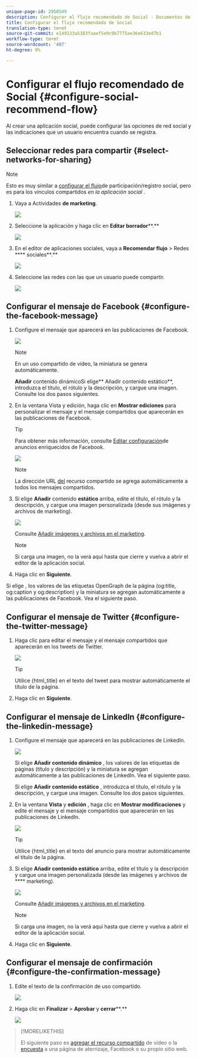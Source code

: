 ```yaml
---
unique-page-id: 2950549
description: Configurar el flujo recomendado de Social - Documentos de marketing - Documentación del producto
title: Configurar el flujo recomendado de Social
translation-type: tm+mt
source-git-commit: e149133a5383faaef5e9c9b7775ae36e633ed7b1
workflow-type: tm+mt
source-wordcount: '487'
ht-degree: 0%

---
```



# Configurar el flujo recomendado de Social {#configure-social-recommend-flow}

Al crear una aplicación social, puede configurar las opciones de red social y las indicaciones que un usuario encuentra cuando se registra.

## Seleccionar redes para compartir {#select-networks-for-sharing}

>[!NOTE]
>
>Esto es muy similar a [configurar el flujo](configure-social-sign-up-share-flow.md)de participación/registro social, pero es para los vínculos compartidos *en la aplicación social* .

1. Vaya a Actividades **de marketing**.

   ![](assets/login-marketing-activities-1.png)

1. Seleccione la aplicación y haga clic en **Editar borrador****.**

   ![](assets/image2014-9-22-11-3a51-3a6.png)

1. En el editor de aplicaciones sociales, vaya a **Recomendar flujo** > Redes **** sociales**.**

   ![](assets/recommendedflow.png)

1. Seleccione las redes con las que un usuario puede compartir.

   ![](assets/socialnetworkschoose.png)

## Configurar el mensaje de Facebook {#configure-the-facebook-message}

1. Configure el mensaje que aparecerá en las publicaciones de Facebook.

   ![](assets/image2014-9-22-11-3a53-3a21.png)

   >[!NOTE]
   >
   >En un uso compartido de vídeo, la miniatura se genera automáticamente.

   **Añadir** contenido dinámicoSi elige** Añadir contenido estático**, introduzca el título, el rótulo y la descripción, y cargue una imagen. Consulte los dos pasos siguientes.

1. En la ventana Vista y edición, haga clic en **Mostrar ediciones** para personalizar el mensaje y el mensaje compartidos que aparecerán en las publicaciones de Facebook.

   >[!TIP]
   >
   >Para obtener más información, consulte [Editar configuración](../../../../product-docs/demand-generation/facebook/edit-facebook-rich-post-settings.md)de anuncios enriquecidos de Facebook.

   ![](assets/image2014-9-22-11-3a54-3a36.png)

   >[!NOTE]
   >
   >La dirección URL [del](../../../../product-docs/demand-generation/social/social-functions/choose-the-share-url-for-a-social-app.md) recurso compartido se agrega automáticamente a todos los mensajes compartidos.

1. Si elige **Añadir** contenido **estático** arriba, edite el título, el rótulo y la descripción, y cargue una imagen personalizada (desde sus imágenes y archivos de marketing).

   ![](assets/image2014-9-22-11-3a55-3a14.png)

   Consulte [Añadir imágenes y archivos en el marketing](../../../../product-docs/demand-generation/images-and-files/add-images-and-files-to-marketo.md).

   >[!NOTE]
   >
   >Si carga una imagen, no la verá aquí hasta que cierre y vuelva a abrir el editor de la aplicación social.

1. Haga clic en **Siguiente**.

Si elige , los valores de las etiquetas OpenGraph de la página (og:title, og:caption y og:description) y la miniatura se agregan automáticamente a las publicaciones de Facebook. Vea el siguiente paso.

## Configurar el mensaje de Twitter {#configure-the-twitter-message}

1. Haga clic para editar el mensaje y el mensaje compartidos que aparecerán en los tweets de Twitter.

   ![](assets/image2014-9-22-12-3a2-3a40.png)

   >[!TIP]
   >
   >Utilice {html_title} en el texto del tweet para mostrar automáticamente el título de la página.

1. Haga clic en **Siguiente**.

## Configurar el mensaje de LinkedIn {#configure-the-linkedin-message}

1. Configure el mensaje que aparecerá en las publicaciones de LinkedIn.

   ![](assets/image2014-9-22-12-3a3-3a21.png)

   Si elige **Añadir contenido dinámico** , los valores de las etiquetas de páginas (título y descripción) y la miniatura se agregan automáticamente a las publicaciones de LinkedIn. Vea el siguiente paso.

   Si elige **Añadir contenido estático** , introduzca el título, el rótulo y la descripción, y cargue una imagen. Consulte los dos pasos siguientes.

1. En la ventana **Vista** y **edición** , haga clic en **Mostrar modificaciones** y edite el mensaje y el mensaje compartidos que aparecerán en las publicaciones de LinkedIn.

   ![](assets/image2014-9-22-12-3a3-3a38.png)

   >[!TIP]
   >
   >Utilice {html_title} en el texto del anuncio para mostrar automáticamente el título de la página.

1. Si elige **Añadir contenido estático** arriba, edite el título y la descripción y cargue una imagen personalizada (desde las imágenes y archivos de **** marketing).

   ![](assets/image2014-9-22-12-3a4-3a43.png)

   Consulte [Añadir imágenes y archivos en el marketing](../../../../product-docs/demand-generation/images-and-files/add-images-and-files-to-marketo.md).

   >[!NOTE]
   >
   >Si carga una imagen, no la verá aquí hasta que cierre y vuelva a abrir el editor de la aplicación social.

1. Haga clic en **Siguiente**.

## Configurar el mensaje de confirmación {#configure-the-confirmation-message}

1. Edite el texto de la confirmación de uso compartido.

   ![](assets/image2014-9-22-12-3a5-3a30.png)

1. Haga clic en **Finalizar** > **Aprobar** y **cerrar****.**

   ![](assets/image2014-9-22-12-3a5-3a45.png)

>[!MORELIKETHIS]
>
>El siguiente paso es [agregar el recurso compartido](customize-video-share-flow.md) de vídeo o la [encuesta](../../../../product-docs/demand-generation/social/creating-a-poll/create-a-poll.md) a una página de aterrizaje, Facebook o su propio sitio web.

